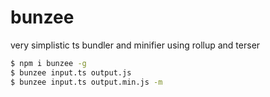 # bunzee

very simplistic ts bundler and minifier using rollup and terser

```sh
$ npm i bunzee -g
$ bunzee input.ts output.js
$ bunzee input.ts output.min.js -m
```

